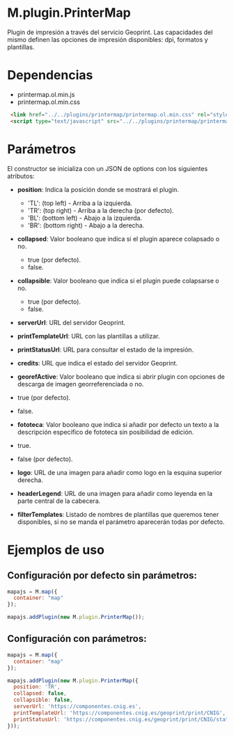 # M.plugin.PrinterMap


Plugin de impresión a través del servicio Geoprint. Las capacidades del mismo definen las opciones de impresión disponibles: dpi, formatos y plantillas.

# Dependencias

- printermap.ol.min.js
- printermap.ol.min.css

```html
 <link href="../../plugins/printermap/printermap.ol.min.css" rel="stylesheet" />
 <script type="text/javascript" src="../../plugins/printermap/printermap.ol.min.js"></script>
```

# Parámetros

El constructor se inicializa con un JSON de options con los siguientes atributos:

- **position**: Indica la posición donde se mostrará el plugin.
  - 'TL': (top left) - Arriba a la izquierda.
  - 'TR': (top right) - Arriba a la derecha (por defecto).
  - 'BL': (bottom left) - Abajo a la izquierda.
  - 'BR': (bottom right) - Abajo a la derecha.

- **collapsed**: Valor booleano que indica si el plugin aparece colapsado o no.
  - true (por defecto).
  - false.

- **collapsible**: Valor booleano que indica si el plugin puede colapsarse o no.
  - true (por defecto).
  - false.

- **serverUrl**: URL del servidor Geoprint.

- **printTemplateUrl**: URL con las plantillas a utilizar.

- **printStatusUrl**: URL para consultar el estado de la impresión.

- **credits**: URL que indica el estado del servidor Geoprint.

- **georefActive**: Valor booleano que indica si abrir plugin con opciones de descarga de imagen georreferenciada o no.
- true (por defecto).
- false.

- **fototeca**: Valor booleano que indica si añadir por defecto un texto a la descripción específico de fototeca sin posibilidad de edición.
- true.
- false (por defecto).

- **logo**: URL de una imagen para añadir como logo en la esquina superior derecha.

- **headerLegend**: URL de una imagen para añadir como leyenda en la parte central de la cabecera.

- **filterTemplates**: Listado de nombres de plantillas que queremos tener disponibles, si no se manda el parámetro aparecerán todas por defecto.


# Ejemplos de uso

## Configuración por defecto sin parámetros:
```javascript
mapajs = M.map({
  container: "map"
});

mapajs.addPlugin(new M.plugin.PrinterMap());
```
## Configuración con parámetros:
```javascript
mapajs = M.map({
  container: "map"
});

mapajs.addPlugin(new M.plugin.PrinterMap({
  position: 'TR',
  collapsed: false,
  collapsible: false,
  serverUrl: 'https://componentes.cnig.es', 
  printTemplateUrl: 'https://componentes.cnig.es/geoprint/print/CNIG', 
  printStatusUrl: 'https://componentes.cnig.es/geoprint/print/CNIG/status',
}));
